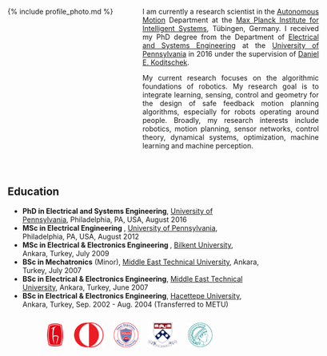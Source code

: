 <div>

<div style="float:left;">
{% include profile_photo.md %} 
</div> 

 
<div style="width:70%;padding-left:270px;">
<p style="text-align:justify;"> I am currently a research scientist in the <a href="https://am.is.tuebingen.mpg.de/">Autonomous Motion</a> Department at the <a href="https://is.mpg.de/">Max Planck Institute for Intelligent Systems</a>, Tübingen, Germany. I received my PhD degree from the Department of <a href="https://www.ese.upenn.edu/">Electrical and Systems Engineering</a> at the <a href="https://www.upenn.edu/">University of Pennsylvania</a> in 2016 under the supervision of <a href="https://kodlab.seas.upenn.edu/">Daniel E. Koditschek</a>.
</p>
<p style="text-align:justify;"> My current research focuses on the algorithmic foundations of robotics. My research goal is to integrate learning, sensing, control and geometry for the design of safe feedback motion planning algorithms, especially for robots operating around people. Broadly, my research interests include robotics, motion planning, sensor networks, control theory, dynamical systems, optimization, machine learning and machine perception.
 </p>
</div>  
</div>

<div style="clear:both;padding-top:2em;">
<h2> Education </h2>
 <ul style="padding-left:30px;">
  <li><strong>PhD in Electrical and Systems Engineering</strong>, <a href="https://www.upenn.edu/">University of Pennsylvania</a>, Philadelphia, PA, USA, August 2016</li>
  <li><strong>MSc in Electrical Engineering </strong>, <a href="https://www.upenn.edu/">University of Pennsylvania</a>, Philadelphia, PA, USA, August 2012</li>
  <li><strong>MSc in Electrical & Electronics Engineering </strong>, <a href="http://w3.bilkent.edu.tr/bilkent/">Bilkent University</a>, Ankara, Turkey, July 2009</li>
  <li><strong>BSc in Mechatronics</strong> (Minor), <a href="http://www.metu.edu.tr/">Middle East Technical University</a>, Ankara, Turkey, July 2007</li>
  <li><strong>BSc in Electrical & Electronics Engineering</strong>, <a href="http://www.metu.edu.tr/"> Middle East Technical University</a>, Ankara, Turkey, June 2007</li>
  <li><strong>BSc in Electrical & Electronics Engineering</strong>, <a href="https://www.hacettepe.edu.tr/english/">Hacettepe University</a>, Ankara, Turkey, Sep. 2002 - Aug. 2004 (Transferred to METU)</li>
</ul>
 </div>

<div align="center" style="padding-top:1em;padding-bottom:0em;margin-bottom:-0.5em;">
 <a href="https://www.hacettepe.edu.tr/english/"><img src="/assets/hacettepe-logo.png" style="height:50px"></a> &nbsp; &nbsp;
 <a href="http://www.metu.edu.tr/"><img src="/assets/metu-logo.png" style="height:50px"></a> &nbsp; &nbsp;
 <a href="http://w3.bilkent.edu.tr/bilkent/"><img src="/assets/bilkent-logo.png" style="height:50px"></a> &nbsp; &nbsp;
 <a href="https://www.upenn.edu/"><img src="/assets/upenn-logo.png" alt="UPenn" title="University of Pennsylvania" style="height:50px"></a> &nbsp; &nbsp;
 <a href="https://is.mpg.de/"><img src="/assets/mpi-logo.png" alt="MPI" title="Max Planck Institute for Intelligent Systems" style="height:50px"></a> &nbsp; &nbsp;
 </div>
